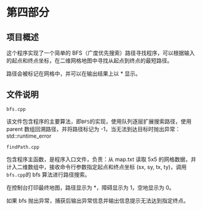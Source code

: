 # 第四部分

## 项目概述

这个程序实现了一个简单的 BFS（广度优先搜索）路径寻找程序，可以根据输入的起点和终点坐标，在二维网格地图中寻找从起点到终点的最短路径。

路径会被标记在网格中，并可以在输出结果上以 * 显示。

## 文件说明

`bfs.cpp`

该文件包含程序的主要算法，即`BFS`的实现，使用队列逐层扩展搜索路径，使用 parent 数组回溯路径，并将路径标记为 -1，当无法到达目标时抛出异常：std::runtime_error

`findPath.cpp`

包含程序主函数，是程序入口文件，负责：从 map.txt 读取 5x5 的网格数据，并计入二维数组中，接收命令行参数指定起点和终点坐标 (sx, sy, tx, ty)，调用 `bfs.cpp`的 bfs 算法进行路径搜索。

在控制台打印最终地图，路径显示为 *，障碍显示为 1，空地显示为 0。

如果 bfs 抛出异常，捕获后输出异常信息并输出信息提示无法达到指定终点。